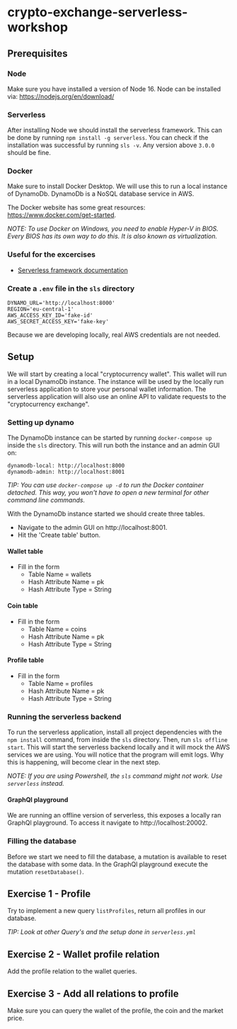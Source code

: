 # crypto-exchange-serverless-workshop

## Prerequisites

### Node

Make sure you have installed a version of Node 16. Node can be installed via: https://nodejs.org/en/download/

### Serverless

After installing Node we should install the serverless framework. This can be done by
running `npm install -g serverless`. You can check if the installation was successful by running `sls -v`. Any version
above `3.0.0` should be fine.

### Docker

Make sure to install Docker Desktop. We will use this to run a local instance of DynamoDb. DynamoDb is a NoSQL database
service in AWS.

The Docker website has some great resources: https://www.docker.com/get-started.

_NOTE: To use Docker on Windows, you need to enable Hyper-V in BIOS. Every BIOS has its own way to do this. It is also
known as virtualization._

### Useful for the excercises

- [Serverless framework documentation](https://www.serverless.com/framework/docs/)

### Create a `.env` file in the `sls` directory

```dotenv
DYNAMO_URL='http://localhost:8000'
REGION='eu-central-1'
AWS_ACCESS_KEY_ID='fake-id'
AWS_SECRET_ACCESS_KEY='fake-key'
```

Because we are developing locally, real AWS credentials are not needed.

## Setup

We will start by creating a local "cryptocurrency wallet". This wallet will run in a local DynamoDb instance. The
instance will be used by the locally run serverless application to store your personal wallet information. The
serverless application will also use an online API to validate requests to the "cryptocurrency exchange".

### Setting up dynamo

The DynamoDb instance can be started by running `docker-compose up` inside the `sls` directory. This will run both the
instance and an admin GUI on:

```
dynamodb-local: http://localhost:8000
dynamodb-admin: http://localhost:8001
```

_TIP: You can use `docker-compose up -d` to run the Docker container detached. This way, you won't have to open a new terminal
for other command line commands._

With the DynamoDb instance started we should create three tables.

* Navigate to the admin GUI on http://localhost:8001.
* Hit the 'Create table' button.

#### Wallet table
* Fill in the form
    * Table Name = wallets
    * Hash Attribute Name = pk
    * Hash Attribute Type = String

#### Coin table
* Fill in the form
    * Table Name = coins
    * Hash Attribute Name = pk
    * Hash Attribute Type = String

#### Profile table
* Fill in the form
    * Table Name = profiles
    * Hash Attribute Name = pk
    * Hash Attribute Type = String

### Running the serverless backend

To run the serverless application, install all project dependencies with the `npm install` command, from inside the `sls` directory. Then, run `sls offline start`. This will start the serverless backend locally and it will mock the AWS services we are using. You will notice that the program will emit logs. Why this is happening, will become clear in the next step.

_NOTE: If you are using Powershell, the `sls` command might not work. Use `serverless` instead._

#### GraphQl playground

We are running an offline version of serverless, this exposes a locally ran GraphQl playground. To access it navigate to http://localhost:20002.

### Filling the database 

Before we start we need to fill the database, a mutation is available to reset the database with some data. In the GraphQl playground execute the mutation `resetDatabase()`.

## Exercise 1 - Profile

Try to implement a new query `listProfiles`, return all profiles in our database.

_TIP: Look at other Query's and the setup done in `serverless.yml`_

## Exercise 2 - Wallet profile relation

Add the profile relation to the wallet queries.

## Exercise 3 - Add all relations to profile 

Make sure you can query the wallet of the profile, the coin and the market price.
